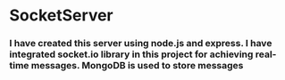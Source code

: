 # SocketServer

### I have created this server using node.js and express. I have integrated socket.io library in this project for achieving real-time messages. MongoDB is used to store messages